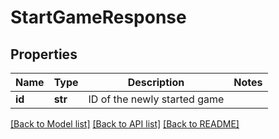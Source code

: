 # StartGameResponse

## Properties
Name | Type | Description | Notes
------------ | ------------- | ------------- | -------------
**id** | **str** | ID of the newly started game | 

[[Back to Model list]](../README.md#documentation-for-models) [[Back to API list]](../README.md#documentation-for-api-endpoints) [[Back to README]](../README.md)


